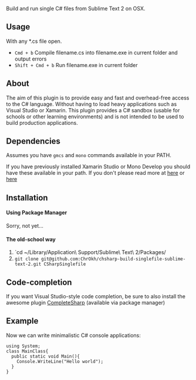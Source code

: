 Build and run single C# files from Sublime Text 2 on OSX.

Usage
------
With any *.cs file open.
- `Cmd + b` Compile filename.cs into filename.exe in current folder and output errors
- `Shift + Cmd + b` Run filename.exe in current folder

About
-----
The aim of this plugin is to provide easy and fast and overhead-free access to the C# language. Without having to load heavy applications such as Visual Studio or Xamarin. This plugin provides a C# sandbox (usable for schools or other learning environments) and is not intended to be used to build production applications.

Dependencies
------------
Assumes you have `gmcs` and `mono` commands available in your PATH.

If you have previously installed Xamarin Studio or Mono Develop you should have these available in your path. If you don't please read more at [here](http://www.mono-project.com/) or [here](http://monodevelop.com/)

Installation
------------

#### Using Package Manager
Sorry, not yet...

#### The old-school way
1. `cd ~/Library/Application\ Support/Sublime\ Text\ 2/Packages/
2. `git clone git@github.com:ChrOkh/chsharp-build-singlefile-sublime-text-2.git CSharpSinglefile`

Code-completion
---------------
If you want Visual Studio-style code completion, be sure to also install the awesome plugin [CompleteSharp](https://github.com/quarnster/CompleteSharp) (available via package manager) 

Example
-------
Now we can write minimalistic C# console applications:
```
using System;
class MainClass{
  public static void Main(){
    Console.WriteLine("Hello world");
  }
}
```